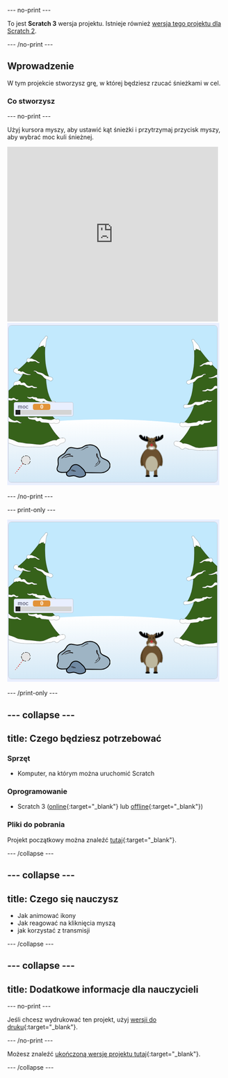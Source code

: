 --- no-print ---

To jest **Scratch 3** wersja projektu. Istnieje również [wersja tego projektu dla Scratch 2](https://projects.raspberrypi.org/pl-PL/projects/snowball-fight-scratch2).

--- /no-print ---

## Wprowadzenie

W tym projekcie stworzysz grę, w której będziesz rzucać śnieżkami w cel.

### Co stworzysz

--- no-print ---

Użyj kursora myszy, aby ustawić kąt śnieżki i przytrzymaj przycisk myszy, aby wybrać moc kuli śnieżnej.

<div class="scratch-preview">
  <iframe allowtransparency="true" width="485" height="402" src="https://scratch.mit.edu/projects/embed/302159331/?autostart=true" frameborder="0" scrolling="no"></iframe>
  <img src="images/snow-final.png">
</div>

--- /no-print ---

--- print-only ---

![skończony projekt](images/snow-final.png)

--- /print-only ---

--- collapse ---
---
title: Czego będziesz potrzebować
---

### Sprzęt

+ Komputer, na którym można uruchomić Scratch

### Oprogramowanie

+ Scratch 3 ([online](https://rpf.io/scratchon){:target="_blank"} lub [offline](https://rpf.io/scratchoff){:target="_blank"})

### Pliki do pobrania

Projekt początkowy można znaleźć [tutaj](https://rpf.io/p/pl-PL/snowball-fight-go){:target="_blank"}.

--- /collapse ---

--- collapse ---
---
title: Czego się nauczysz
---

- Jak animować ikony
- Jak reagować na kliknięcia myszą
- jak korzystać z transmisji

--- /collapse ---

--- collapse ---
---
title: Dodatkowe informacje dla nauczycieli
---

--- no-print ---

Jeśli chcesz wydrukować ten projekt, użyj [wersji do druku](https://projects.raspberrypi.org/pl-PL/projects/snowball-fight/print){:target="_blank"}.

--- /no-print ---

Możesz znaleźć [ukończoną wersję projektu tutaj](https://rpf.io/p/pl-PL/snowball-fight-get){:target="_blank"}.

--- /collapse ---
